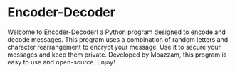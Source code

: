 # Encoder-Decoder
Welcome to Encoder-Decoder! a Python program designed to encode and decode messages. This program uses a combination of random letters and character rearrangement to encrypt your message. Use it to secure your messages and keep them private. Developed by Moazzam, this program is easy to use and open-source. Enjoy!
